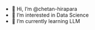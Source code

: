 - 👋 Hi, I’m @chetan-hirapara
- 👀 I’m interested in Data Science
- 🌱 I’m currently learning LLM

<!---
chetan-hirapara/chetan-hirapara is a ✨ special ✨ repository because its `README.md` (this file) appears on your GitHub profile.
You can click the Preview link to take a look at your changes.
--->
